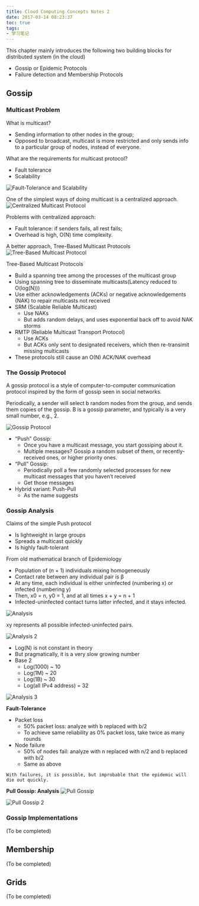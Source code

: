```yaml
---
title: Cloud Computing Concepts Notes 2
date: 2017-03-14 08:23:37
toc: true
tags:
- 学习笔记
---
```


This chapter mainly introduces the following two building blocks for distributed system (in the cloud)
- Gossip or Epidemic Protocols
- Failure detection and Membership Protocols

## Gossip
### Multicast Problem
What is multicast?
- Sending information to other nodes in the group;
- Opposed to broadcast, multicast is more restricted and only sends info to a particular group of nodes, instead of everyone.

What are the requirements for multicast protocol?
- Fault tolerance
- Scalability

![Fault-Tolerance and Scalability](https://lh3.googleusercontent.com/L_7hHFT-OEtwK3K6GAUqBGWVo3ND1lFM--mUzCCy4-iTYq78jDX_7HkAAK4-b4kQttoshXc9T1QTsUQcO0dp1gDatZPXMo50tIHIZCIH9p7-0WF2zGMZpJK7vZk9XFMfErhccaeQtvYEgc1r8IB_ah68oFqv7-gIvlqOtKCHGgAsOcp1IS4N7xbx9RPxEJZ84hBAjoPX7hdHtjLIA6-e5spMtx8oBmmAU7DuCqJGuVhtoG_L6mXUkvWd_S9wqhd4PiNtpT8kxJ92MoyK1EtxiFqFsFm0TqUzkss_EnlfAZkDxeG9FPSwxDqj13CifzooL5cHfYXxpCptv16uVUYg1rMo2ul6EdXxGDX9Zpd1v_O_x0sTAmZfXgu0RjF4cQBMQ8I0_X68FKkFkGWNsW6rfk7KnJRepiGhq19CE-Ncf-TRDwKxDJ4FAjTVLQh31cU_Eu8Y77kePgZYk4ZmlAX0mmsmVfYwyxfP3HreYJnPWH2z29jU2Mer0ChsY2FYJKLNBcG11Pi5pEzAybRdUnSoJ_13V1a5zt53gIlwQiiktK2ZWSUC-nIr5q4eK0UKxnoOFBsOVawgpQ-41n07oAT8PI_FlvApJm_DIaPob7i3-yTdhRhl2dbyZJhnaD7xzIExhOtt1FEB4Nn_PYJnhGQ_zJuTZ4Q6h4SlgqyhqQrv3Q=w969-h509-no)

One of the simplest ways of doing multicast is a centralized approach.
![Centralized Multicast Protocol](https://lh3.googleusercontent.com/iGKGaDBr6k3b0lN5284Yh6zFnl6mH0ixIYZvq9uun3xY71FsTWOXapeRhExf3z4jVTOinKWEgDkpBoe71QbU16b_oMP-q6Opzd9mkyaznd-9rzNIcljp9UKG1EuqH8IUtEc1SVGUmsEmrZkT_WBkSXk0mjb66UNjDAaMutXJiAoU_w8kvTusuHG1rWth-FrkxHq5DJPiMDGeMMJgTeSbwiRvL7KEZUWU79G9BNdVbNu9RP53WATxL_e6bOOfqqxGkzQowEbsPU8gPZdNbTiQpCar_IOt43TtHJmBgqMeDZZCqmgeXW-WUqfIkiNyiB5wUztlflE5rlz_7tOQwOvLbVzMksY8chJjTIwIt9AmsK4vhl4hdpNLB8Wn0z5W96awlNfyYlEUpSaCuPBoc7g8bfGTBMLZvZlPmlwnkUy4UuXjMTjQsQK0Qa2urNahOqTMtU7_NOfO_uJSLfYpNt7PszecpkFCj9GSNbxnxZlTFhhpvC-TqHxcYnm5ptCu0dyyMVAqnQWywb8XGWe3sdVHR8iwwB4WtrISehy0mWeT09qWwdkba-U1Ux4dX1YgzwJ7r91-fTVvhZ0j5VdKl3CtiR54pwKzYpGn8qtle7sfYyFjY6Wod8BvPUUfV3gCke9CoWPfpsTvZpyCgsWdUgtSC-rmQRNWNTI5BqtfsmiAyg=w934-h491-no)

Problems with centralized approach:
- Fault tolerance: if senders fails, all rest fails;
- Overhead is high, O(N) time complexity.

A better approach, Tree-Based Multicast Protocols
![Tree-Based Multicast Protocol](https://lh3.googleusercontent.com/a-zPrhEuMA4jMnaYOGfg3dMgB6DnsPoUk0yn2dZ_kBlldDFj8cwRf2t6CZ-SXgoFKusheiHq3nHJq8enf2EwIdjUSFDsJfhKuHYB7k2ot19jPunVAaHjKs9FDvfuveaYrm0sfUzcJBvbZme7g6em6eQwSb9Hf1icCOiTORD5xMu1BEWqt_hz80YDniukw4Fc-4IMPDy-L5bAfuAAsERi0UCpzEUhKDP_d3n70Eph6NximkNKFdwNB_UTLkuA7mjVfsyVMbQgArUxhwWO03rYLwSQ_tsPdXeYxo4YyNvvwWakHpwBcDLnTXbOG0dpGnuPJlyRvNwHfEwUJAwI-tdWOI-orHHcNvy0FjXb-rGaFO49Hke1tpfYAKwadAQttDvkxbeRM3YXDN3zX6GeKWo4Et9NbASsRRV1tBXyk9Ztu3YC9VmhHR399-SkfUb0cOCD8KC_ktFl2oXktg7gsPXXam9_FWG7p4oJgZZq_hLdAOSV7EcGP0VnKb7mo1_81rjb6lmRM6xaFLouAnfb6IpdnR_bBL2H-lk0-bIkt5ndY_aVwZmkq0HhbdJN3-3YBDCDTsXdknyr6NbfajxNDXuELg_d6p-g2iBPFC67qcnW3Iwr-gix7vZ8cs75waEfZxh1uh_rnpmfr8whwBRhjJx85SROUloi1DiHaqaEMwndHw=w1086-h604-no)

Tree-Based Multicast Protocols
- Build a spanning tree among the processes of the multicast group
- Using spanning tree to disseminate multicasts(Latency reduced to O(log(N)))
- Use either acknowledgements (ACKs) or negative acknowledgements (NAK) to repair multicasts not received
- SRM (Scalable Reliable Multicast)
	- Use NAKs
	- But adds random delays, and uses exponential back off to avoid NAK storms
- RMTP (Reliable Multicast Transport Protocol)
	- Use ACKs
	- But ACKs only sent to designated receivers, which then re-transimit missing multicasts
- These protocols still cause an O(N) ACK/NAK overhead

### The Gossip Protocol
A gossip protocol is a style of computer-to-computer communication protocol inspired by the form of gossip seen in social networks.

Periodically, a sender will select b random nodes from the group, and sends them copies of the gossip. B is a gossip parameter, and typically is a very small number, e.g., 2.

![Gossip Protocol](https://lh3.googleusercontent.com/EbrnuPa6Uyoyf8UFdii-RaYIS3Sq3cSDN6aRPKiRJYRNw1KX0e1oObPHv4xlAJ1piYE00V5Nz-GvN_kFbF8GIwpKsD5_fFhr0aoVL3EAZ4QmZgu53eMYXAi9Cj48TBki7eHrb6iKdPaNYkdAqO31RTi6-2epDYdN5_dWy2Wbet82CIIWVSK-d_H87V_u7q4YZR9t9emQZSDQIkzBmctkzwduBwbzH30mMf_CYSAyduXs38LtqQ8LyukG469CxWUNar4rSlovLAUEGrckrHAB6qj1CbtQlTypZiS7KDT_2tZDdob1pxMPE0G1ciq7E5tUkSxgFL3M3Qh1k0ziMZgRY-NQMJN-JdKuX7PKe_CDp2gRX03xK1dz02JLM_EN1R6DR7nIdkNvwVlfDBz5cGBtF89p4_KawaGb4XDMidUzpfv30liynnFB-GRu1QjhzzUVT6JuNHVmiJz_V-N_W5KvQmAkhBp8jcZCAAVQwxtNR8QVEx7wCvsgbGMlcU41Pmj0FzJqEZSZRZhDB7iUjq1T3lbCl-DBTpVh-7OBJvzfyvagQkvYDVSyth4vhe3hcSMS7Ro9ZtcEBsnMgKv5dOBjwMeOVqUfRIZgnV3tToiv4Lb4w8L-GOjJd2CzIKZtaHiiBZY0boWJ6_3Kqfv350pa_Xcruqp4QTsCKL3zuxTp4w=w690-h415-no)

- “Push” Gossip:
	- Once you have a multicast message, you start gossiping about it.
	- Multiple messages? Gossip a random subset of them, or recently-received ones, or higher priority ones.
- “Pull” Gossip:
	- Periodically poll a few randomly selected processes for new multicast messages that you haven’t received
	- Get those messages
- Hybrid variant: Push-Pull
	- As the name suggests

### Gossip Analysis
Claims of the simple Push protocol
- Is lightweight in large groups
- Spreads a multicast quickly
- Is highly fault-tolerant

From old mathematical branch of Epidemiology
- Population of (n + 1) individuals mixing homogeneously
- Contact rate between any individual pair is β
- At any time, each individual is either uninfected (numbering x) or infected (numbering y)
- Then, x0 = n, y0 = 1, and at all times x + y = n + 1
- Infected-uninfected contact turns latter infected, and it stays infected.

![Analysis](https://lh3.googleusercontent.com/NpSovr4yV8-wykhh47j8mcgef9GOfHY_75tUxslOq3evkiDrarZbGwK4JpEo2dZXmL4vYR5gn33yuhMgwLX5uYHQdirtn7y08sa40FaFEmkXFJdAMWcDAsK-1IYOZmop-O7cpx9MomEAbatE6jX4Xifh1b1Xb-vZqEt7SUTvinHs6wu_3hRrvmMMbe_Qrk6E6_nJmNZ7mZ1zJX04IQ22i-55fPFbaKi4ToDlkH9tDGwM-kurVc1I5wklWXTjOB8k78n0EdffUG_UNxxtNq8qH-3OlM-_S14ibMZvGt7hPCU0qKlR5oYECBA3zbPj4cDYVsYpzKIyDimE4zoN4BvYXN5eOR5az5NDgr-0J-hmNeYOP9SrDaMv7592_kZTpiLc-lrQDc9MXxQHrL8oC7mFRBk533r8yXQCph5Ez02Wjx-7DzflLGzyQjxdECSJS9OVk7RpTdtKHvEn79lBvgcdogHzI1seqmnTmp_CMfP7jf1SBDcAScmkst6ZRSIthA3_37l5V5bqrqz5NGceVRsrnySqsZguJUyCtm_ZpXavjlOQ4ltRMd78JgcqphQWz0gKF80iVzCYXFjgeGMOuCgaRyrMP72JJuYQa2xIVNBMrpYFxPo7RPqAHPthY36t4DYDMB7PFmA6NH9rQaxI9d195mrF7GEpUA6dbwqkB9AqYw=w1504-h644-no)

xy represents all possible infected-uninfected pairs.

![Analysis 2](https://lh3.googleusercontent.com/CwP-Z-ArAtD8P7SSnsOsvnXeerZbagIEpUWwMAlD_0VlwT97n-wo4F6ukD3q8zkt-adBoc4YBm6rRMGknJGbZNDNGQY_DudDW5XoIQUOJ0QpGO_sSxsNtRd5bBIVELuHa3FdhwqVj_EY0gPmMZxVubddQCmrzFLdLp1PBrBwtW1ekIXNpjbShAdlbZJjC_cvSWHeTwURFppogOdYaD_V8EhucYad85YZMqRlEA-iHXXwJwN2SJfjPnv3DUTxDYyHkqIKv6gIm7NEOcDqyJOKGLz3buCWgvYqjdHPmR9NiBcT18eoJ-Vnl8sv8UtVC6ZbWZ33QYlGjx8lygIwjG6Fu5fWSQnEcDctyUw0aRf5z829w3Kr5KlvchExYhre-QfZvEaQseHXKuYo1DTUmMeTVUF2s-EhPt53d15gShk-FNEiZjZNF-VuhpCobBeatR3ocOpDcGv7sb_fRW2MLyQVlmwCfo804rMnxu939CpQwMO_pCS9_f4uYI7WYsssUG0C4jj45or2OrZAZjyOtKg5qhrkbmUJGe9mQp8zk-fQ-Iw21MV1HL0nEylnie91VluRC190gU_L_cqltXaN64lZKVqOy11R9gNpTVp_ODXucJcA1fV00ILyyo856CYRx0plo6hc2F9dfLD2BvzT0M6jJcZ-dZGUkGYR2GytZhg9kg=w1387-h603-no)

- Log(N) is not constant in theory
- But pragmatically, it is a very slow growing number
- Base 2
	- Log(1000) ~ 10
	- Log(1M) ~ 20
	- Log(1B) ~ 30
	- Log(all IPv4 address) = 32

![Analysis 3](https://lh3.googleusercontent.com/4kNgYoaJajllNlsq9oq_Uw2JP3wdj3WXBymX4oh_rkr_nyO6YsMcWBmiDkK8zGsTOHPIKN9yU0XkmpAAEyWCRjtmIh4HeY-CEOO-aJzR352ZAA7mQd-TWRkuw53QCi2KrWxMUshYcYLYwXLQUpKncnOkW4kvH9z0DKdfid4npnSEGARY5jVfRgbpS5yKJpf9XCVWk7vk0BcN-OwFFXM6mbx3htfP1J2q3QW6RXoxJWJ69HxHwlb4NNA0CYmT4AFsaENvfoAXF2kEhesI6Ndr0_Y0tlDX12ahA8u6AcaYQ0jTQPpLs7fl7-245W1I5utaTq3KiOdrhB9XkJ7AMjYuuWklj6c5oFwhI-5xEhd0j2Xaige5QkaVIcyG-dF_fGpg2Oh-3QcJq-LNa5OLSy4jHQqrTh7_Unwo8rXvN3cJtWWqGR9gi43yxvGhM41HnoJbao2tJME5NY3tNGkJRh2kRJ03NgdydYmmce5pro--R3aIj0BZxJGDIuzlCNNgY3QDhQMTxQwl4NdqZgMmoQw5ZAqNE2xBjby_yZl2hOxjBxq4iu8eUD5443lqhWAV7SSwXVJcdce16uZs6kUigxvGksn-Sy3btZp3B2ZWCf0oX_ItXljyoQeJfkmkJKvYEKdbXi-99w-IgOdXGujCHEfTLAKNFmndbvM5Ox0kKed4cw=w1161-h525-no)

**Fault-Tolerance**
- Packet loss
	- 50% packet loss: analyze with b replaced with b/2
	- To achieve same reliability as 0% packet loss, take twice as many rounds
- Node failure
	- 50% of nodes fail: analyze with n replaced with n/2 and b replaced with b/2
	- Same as above

`With failures, it is possible, but improbable that the epidemic will die out quickly.`

**Pull Gossip: Analysis**
![Pull Gossip](https://lh3.googleusercontent.com/-bS_pDxZcAn2KdGdGlI-fhesApSpI0m4IbxMoxi5uAFAu6q2lkIw8MUsbrRhpzFocmWIea-ZawHbcug-D8nfClxzs-82ZBK9e7HAGg9UzPg-RgH_IKyaWN-SPsjORVOQkaqq_Fot1FEfhnSyYP_Ecu4Df7DmNmy9ivGB08G36nA0PKReExwz0ncdx_gMLnDNuWzyE8JHJ_8lX0FeYhEoPDN9LwD9qWHvLXjmXUXhPUIE_o5sDC2xx_-jwb-G-9NdltWa2sG3rFr0dFz1PbwjL7ySdPzG_ZvL62g6UW2HXA9fSHnlxMB6GgBWPOrjPN12brrU8J_IW5_C1uWMb2oU4apmQI8xe-aLYZUEscnN-x59pmYD6m8aQSUnA2YvSK9ApZX3lCP069Qadc_qTFm_TQ5mnNgtSJt2ezDymV191oyke-csSeF6rx00WIMVqIrApeeFFEy4cBcVExsdBgTngVBUAqmEv19DpyAp9fsSOLWUDi7sM7eyL64fWTibR6r-EOZRgDxcNC-lo5fjxOCbTAPSpMLXAHaqWdTLsE_BuLhpfto5GsNrsr5l3TlByEYu5LIaRxFPWlwQDoLXDyyMeQflwCD1zQt97S6LeR54375RhdJXqZmU8i3cZuMATIhyn1pX8Ihe9zY9mVtbiSBHInTO9GyFKE4ofwYVkTL8Qg=w1039-h620-no)

![Pull Gossip 2](https://lh3.googleusercontent.com/YdpmtEundS6HNVvq3IX8DGRvgw-mx0xsSkCBLVl5IlxjDmQsFadWYjaYlpkbwhLOG8zK2SSkhnglKCMUY3ejAs7YLajdQsaa7WEkE67l6xRRi2xZVd2o6Ixq_rl1J3lQsJdM1BL1HRlmWyAEupW2TVEhNNPfEZLZS0KjnuwPB_2Jkzusbo-H8IwvIcN-PjZ-fjlttMCOMwDE6hQtlp7LoGRYuyMRMTcSvWBKp8UDKGI16oh0Pjsb7ibIXnrnHRIoE88Z2MzjGKHLUAcDVXEGd6Iy21o-F9Gp4cdjScKp7sat_rQBXGmzqZlbdqf1QdOBaQlIs52X4huWhKBlLZAeH-opmZi6hcIhMgo0PmCGMdRTUviNIWeY3fc5K3wi-dfuN4GDBJlErR8Oy2kcriborK0M9LcLkhkO1P4waWPh2C7-yu1RFQ9OLLihH2FXFXtfWjsGMi8cqdPClWylL6BDz1FA9fOkyDM7uOXm8vrbqbeMaX96zt6bIJV2Cn4NHF76wu73IS-jl9r6xYsw7H7Fd0D3FmnyvnWZLfn40vALco3GpNNmFnVS2nk7FEtjEWJr7fshWW_tM8sm0XdrRrdJ2_TRagx61Ws93nNQJ7dOe-ssDIso4rS5HQU35z7L0cRcFKKyN2Erspvdf63tzC-w7Z6YkNIW30D_jGHo0uuYhA=w1034-h634-no)


### Gossip Implementations
(To be completed)

## Membership
(To be completed)

## Grids
(To be completed)
